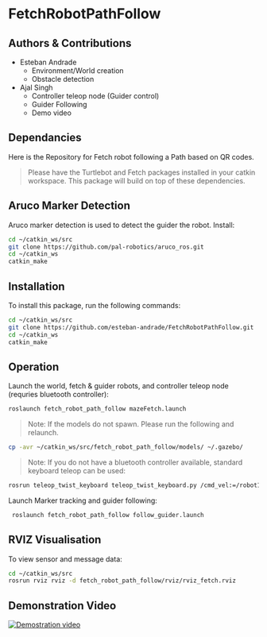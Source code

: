 # FetchRobotPathFollow
## Authors & Contributions
* Esteban Andrade
    * Environment/World creation
    * Obstacle detection 
* Ajal Singh
    * Controller teleop node (Guider control)
    * Guider Following
    * Demo video

## Dependancies
Here is the Repository for Fetch robot following a Path based on QR codes.

> Please have the Turtlebot and Fetch packages installed in your catkin workspace. This package will build on top of these dependencies.
## Aruco Marker Detection
Aruco marker detection is used to detect the guider the robot.
Install:

```bash
cd ~/catkin_ws/src
git clone https://github.com/pal-robotics/aruco_ros.git
cd ~/catkin_ws
catkin_make
```

## Installation
To install this package, run the following commands:
```bash
cd ~/catkin_ws/src
git clone https://github.com/esteban-andrade/FetchRobotPathFollow.git
cd ~/catkin_ws
catkin_make
```

## Operation
Launch the world, fetch & guider robots, and controller teleop node (requries bluetooth controller):
```bash
roslaunch fetch_robot_path_follow mazeFetch.launch
```
>Note: If the models do not spawn. Please run the following and relaunch. 
 ```bash
 cp -avr ~/catkin_ws/src/fetch_robot_path_follow/models/ ~/.gazebo/
 ```

>Note: If you do not have a bluetooth controller available, standard keyboard teleop can be used:
```bash
rosrun teleop_twist_keyboard teleop_twist_keyboard.py /cmd_vel:=/robot1/cmd_vel
```

 Launch Marker tracking and guider following:
```bash
 roslaunch fetch_robot_path_follow follow_guider.launch
```

## RVIZ Visualisation
To view sensor and message data:
```bash
cd ~/catkin_ws/src
rosrun rviz rviz -d fetch_robot_path_follow/rviz/rviz_fetch.rviz
```

## Demonstration Video
[![Demostration video](https://img.youtube.com/vi/TRuqb9f4Vtk/sddefault.jpg)](https://youtu.be/TRuqb9f4Vtk)

